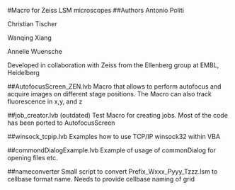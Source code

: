 #Macro for Zeiss LSM microscopes
##Authors
Antonio Politi
 
Christian Tischer 

Wanqing Xiang 

Annelie Wuensche 

Developed in collaboration with Zeiss from the Ellenberg group at EMBL, Heidelberg

##AutofocusScreen_ZEN.lvb
Macro that allows to perform autofocus and acquire images on different stage positions. The Macro can also track fluorescence in x,y, and z

##job_creator.lvb (outdated)
Test Macro for creating jobs. Most of the code has been ported to AutofocusScreen

##winsock_tcpip.lvb
Examples how to use TCP/IP winsock32 within VBA

##commondDialogExample.lvb
Example of usage of commonDialog for opening files etc.


##nameconverter
Small script to convert Prefix_Wxxx_Pyyy_Tzzz.lsm to cellbase format name. Needs to provide cellbase naming of grid

 

